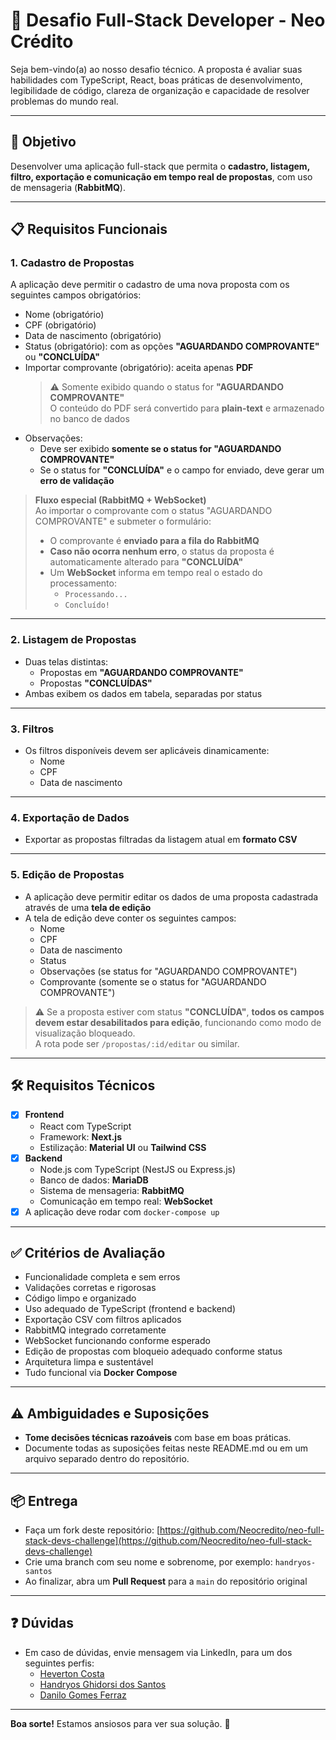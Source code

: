 # 💼 Desafio Full-Stack Developer - Neo Crédito

Seja bem-vindo(a) ao nosso desafio técnico. A proposta é avaliar suas habilidades com TypeScript, React, boas práticas de desenvolvimento, legibilidade de código, clareza de organização e capacidade de resolver problemas do mundo real.

---

## 🎯 Objetivo

Desenvolver uma aplicação full-stack que permita o **cadastro, listagem, filtro, exportação e comunicação em tempo real de propostas**, com uso de mensageria (**RabbitMQ**).

---

## 📋 Requisitos Funcionais

### 1. Cadastro de Propostas

A aplicação deve permitir o cadastro de uma nova proposta com os seguintes campos obrigatórios:

- Nome (obrigatório)
- CPF (obrigatório)
- Data de nascimento (obrigatório)
- Status (obrigatório): com as opções **"AGUARDANDO COMPROVANTE"** ou **"CONCLUÍDA"**
- Importar comprovante (obrigatório): aceita apenas **PDF**  
  > ⚠️ Somente exibido quando o status for **"AGUARDANDO COMPROVANTE"**  
  > O conteúdo do PDF será convertido para **plain-text** e armazenado no banco de dados
- Observações:
  - Deve ser exibido **somente se o status for "AGUARDANDO COMPROVANTE"**
  - Se o status for **"CONCLUÍDA"** e o campo for enviado, deve gerar um **erro de validação**

> **Fluxo especial (RabbitMQ + WebSocket)**  
> Ao importar o comprovante com o status "AGUARDANDO COMPROVANTE" e submeter o formulário:
> - O comprovante é **enviado para a fila do RabbitMQ**
> - **Caso não ocorra nenhum erro**, o status da proposta é automaticamente alterado para **"CONCLUÍDA"**
> - Um **WebSocket** informa em tempo real o estado do processamento:
>   - `Processando...`
>   - `Concluído!`

---

### 2. Listagem de Propostas

- Duas telas distintas:
  - Propostas em **"AGUARDANDO COMPROVANTE"**
  - Propostas **"CONCLUÍDAS"**
- Ambas exibem os dados em tabela, separadas por status

---

### 3. Filtros

- Os filtros disponíveis devem ser aplicáveis dinamicamente:
  - Nome
  - CPF
  - Data de nascimento

---

### 4. Exportação de Dados

- Exportar as propostas filtradas da listagem atual em **formato CSV**

---

### 5. Edição de Propostas

- A aplicação deve permitir editar os dados de uma proposta cadastrada através de uma **tela de edição**
- A tela de edição deve conter os seguintes campos:
  - Nome
  - CPF
  - Data de nascimento
  - Status
  - Observações (se status for "AGUARDANDO COMPROVANTE")
  - Comprovante (somente se o status for "AGUARDANDO COMPROVANTE")

> ⚠️ Se a proposta estiver com status **"CONCLUÍDA"**, **todos os campos devem estar desabilitados para edição**, funcionando como modo de visualização bloqueado.  
> A rota pode ser `/propostas/:id/editar` ou similar.

---

## 🛠️ Requisitos Técnicos

- [x] **Frontend**
  - React com TypeScript
  - Framework: **Next.js**
  - Estilização: **Material UI** ou **Tailwind CSS**
- [x] **Backend**
  - Node.js com TypeScript (NestJS ou Express.js)
  - Banco de dados: **MariaDB**
  - Sistema de mensageria: **RabbitMQ**
  - Comunicação em tempo real: **WebSocket**
- [x] A aplicação deve rodar com `docker-compose up`

---

## ✅ Critérios de Avaliação

- Funcionalidade completa e sem erros
- Validações corretas e rigorosas
- Código limpo e organizado
- Uso adequado de TypeScript (frontend e backend)
- Exportação CSV com filtros aplicados
- RabbitMQ integrado corretamente
- WebSocket funcionando conforme esperado
- Edição de propostas com bloqueio adequado conforme status
- Arquitetura limpa e sustentável
- Tudo funcional via **Docker Compose**

---

## ⚠️ Ambiguidades e Suposições

-  **Tome decisões técnicas razoáveis** com base em boas práticas.
- Documente todas as suposições feitas neste README.md ou em um arquivo separado dentro do repositório.

---

## 📦 Entrega

- Faça um fork deste repositório: [https://github.com/Neocredito/neo-full-stack-devs-challenge](https://github.com/Neocredito/neo-full-stack-devs-challenge)
- Crie uma branch com seu nome e sobrenome, por exemplo: `handryos-santos`
- Ao finalizar, abra um **Pull Request** para a `main` do repositório original

---

## ❓ Dúvidas

- Em caso de dúvidas, envie mensagem via LinkedIn, para um dos seguintes perfis:
  - [Heverton Costa](https://www.linkedin.com/in/heverton-costa/)
  - [Handryos Ghidorsi dos Santos](https://www.linkedin.com/in/handryos-ghidorsi-dos-santos-421b00258/)
  - [Danilo Gomes Ferraz](https://www.linkedin.com/in/udaanilo/)

---

**Boa sorte!** Estamos ansiosos para ver sua solução. 🚀
